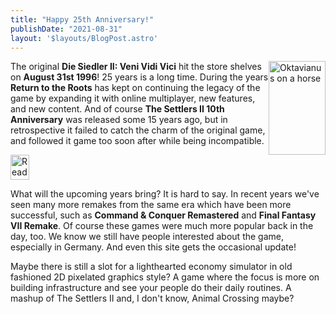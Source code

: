 ```yaml
---
title: "Happy 25th Anniversary!"
publishDate: "2021-08-31"
layout: '$layouts/BlogPost.astro'
---
```


<img alt="Oktavianus on a horse" src="/design/oktavianus_on_horse.png" width="91" height="150" style="float: right" /> The original **Die Siedler II: Veni Vidi Vici** hit the store shelves on **August 31st 1996**! 25 years is a long time. During the years **Return to the Roots** has kept on continuing the legacy of the game by expanding it with online multiplayer, new features, and new content. And of course **The Settlers II 10th Anniversary** was released some 15 years ago, but in retrospective it failed to catch the charm of the original game, and followed it game too soon after while being incompatible.

<img alt="Reading newspaper" src="/design/inhabitant_reading_newspaper.gif" height="40" width="30" style="image-rendering: pixelated" />

What will the upcoming years bring? It is hard to say. In recent years we've seen many more remakes from the same era which have been more successful, such as **Command & Conquer Remastered** and **Final Fantasy VII Remake**. Of course these games were much more popular back in the day, too. We know we still have people interested about the game, especially in Germany. And even this site gets the occasional update!

Maybe there is still a slot for a lighthearted economy simulator in old fashioned 2D pixelated graphics style? A game where the focus is more on building infrastructure and see your people do their daily routines. A mashup of The Settlers II and, I don't know, Animal Crossing maybe?
